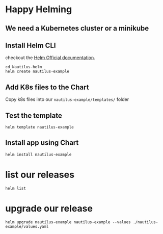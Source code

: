 # Happy Helming

## We need a Kubernetes cluster or a minikube 


## Install Helm CLI
checkout the  [Helm Official documentation](https://helm.sh/docs/intro/quickstart/).

```
cd Nautilus-helm
helm create nautilus-example
```

## Add K8s files to the Chart

Copy k8s files into our `nautilus-example/templates/` folder

## Test the template

```
helm template nautilus-example
```

## Install app using Chart
```
helm install nautilus-example
```

# list our releases
```
helm list
```

# upgrade our release
```
helm upgrade nautilus-example nautilus-example --values ./nautilus-example/values.yaml
```